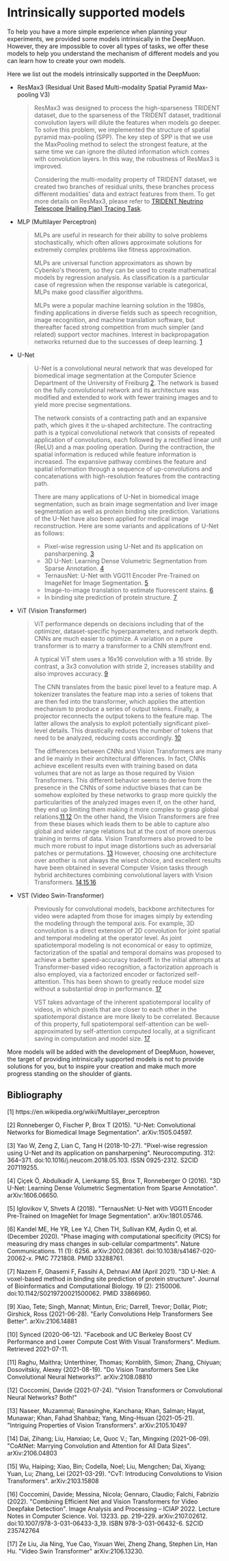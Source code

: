 # Intrinsically supported models

To help you have a more simple experience when planning your experiments, we provided some models intrinsically in the DeepMuon. However, they are impossible to cover all types of tasks, we offer these models to help you understand the mechanism of different models and you can learn how to create your own models.

Here we list out the models intrinsically supported in the DeepMuon:

- ResMax3 (Residual Unit Based Multi-modality Spatial Pyramid Max-pooling V3)

  > ResMax3 was designed to process the high-sparseness TRIDENT dataset, due to the sparseness of the TRIDENT dataset, traditional convolution layers will dilute the features when models go deeper. To solve this problem, we implemented the structure of spatial pyramid max-pooling (SPP). The key step of SPP is that we use the MaxPooling method to select the strongest feature, at the same time we can ignore the diluted information which comes with convolution layers. In this way, the robustness of ResMax3 is improved.
  >
  > Considering the multi-modality property of TRIDENT dataset, we created two branches of residual units, these branches process different modalities' data and extract features from them. To get more details on ResMax3, please refer to [TRIDENT Neutrino Telescope (Hailing Plan) Tracing Task](https://airscker.github.io/DeepMuon/blogs/index.html#/trident/trident?id=trident-neutrino-telescope-hailing-plan-tracing-task).

- MLP (Multilayer Perceptron)

  > MLPs are useful in research for their ability to solve problems stochastically, which often allows approximate solutions for extremely complex problems like fitness approximation. 
  >
  > MLPs are universal function approximators as shown by Cybenko's theorem, so they can be used to create mathematical models by regression analysis. As classification is a particular case of regression when the response variable is categorical, MLPs make good classifier algorithms. 
  >
  > MLPs were a popular machine learning solution in the 1980s, finding applications in diverse fields such as speech recognition, image recognition, and machine translation software, but thereafter faced strong competition from much simpler (and related) support vector machines. Interest in backpropagation networks returned due to the successes of deep learning. [1](#ref1)

- U-Net

  > U-Net is a convolutional neural network that was developed for biomedical image segmentation at the Computer Science Department of the University of Freiburg [2](#ref2). The network is based on the fully convolutional network and its architecture was modified and extended to work with fewer training images and to yield more precise segmentations.
  >
  > The network consists of a contracting path and an expansive path, which gives it the u-shaped architecture. The contracting path is a typical convolutional network that consists of repeated application of convolutions, each followed by a rectified linear unit (ReLU) and a max pooling operation. During the contraction, the spatial information is reduced while feature information is increased. The expansive pathway combines the feature and spatial information through a sequence of up-convolutions and concatenations with high-resolution features from the contracting path.
  >
  > There are many applications of U-Net in biomedical image segmentation, such as brain image segmentation and liver image segmentation as well as protein binding site prediction. Variations of the U-Net have also been applied for medical image reconstruction. Here are some variants and applications of U-Net as follows: 
  >
  > - Pixel-wise regression using U-Net and its application on pansharpening. [3](#ref3)
  > - 3D U-Net: Learning Dense Volumetric Segmentation from Sparse Annotation. [4](#ref4)
  > - TernausNet: U-Net with VGG11 Encoder Pre-Trained on ImageNet for Image Segmentation. [5](#ref5)
  > - Image-to-image translation to estimate fluorescent stains. [6](#ref6)
  > - In binding site prediction of protein structure. [7](#ref7)

- ViT (Vision Transformer)

  > ViT performance depends on decisions including that of the optimizer, dataset-specific hyperparameters, and network depth. CNNs are much easier to optimize. A variation on a pure transformer is to marry a transformer to a CNN stem/front end. 
  >
  > A typical ViT stem uses a 16x16 convolution with a 16 stride. By contrast, a 3x3 convolution with stride 2, increases stability and also improves accuracy. [9](#ref9) 
  >
  > The CNN translates from the basic pixel level to a feature map. A tokenizer translates the feature map into a series of tokens that are then fed into the transformer, which applies the attention mechanism to produce a series of output tokens. Finally, a projector reconnects the output tokens to the feature map. The latter allows the analysis to exploit potentially significant pixel-level details. This drastically reduces the number of tokens that need to be analyzed, reducing costs accordingly. [10](#ref10) 
  >
  > The differences between CNNs and Vision Transformers are many and lie mainly in their architectural differences. In fact, CNNs achieve excellent results even with training based on data volumes that are not as large as those required by Vision Transformers. This different behavior seems to derive from the presence in the CNNs of some inductive biases that can be somehow exploited by these networks to grasp more quickly the particularities of the analyzed images even if, on the other hand, they end up limiting them making it more complex to grasp global relations.[11](#ref11),[12](#ref12) On the other hand, the Vision Transformers are free from these biases which leads them to be able to capture also global and wider range relations but at the cost of more onerous training in terms of data. Vision Transformers also proved to be much more robust to input image distortions such as adversarial patches or permutations. [13](#ref13) However, choosing one architecture over another is not always the wisest choice, and excellent results have been obtained in several Computer Vision tasks through hybrid architectures combining convolutional layers with Vision Transformers. [14](#ref14),[15](#ref15),[16](#ref16)

- VST (Video Swin-Transformer)

  > Previously for convolutional models, backbone architectures for video were adapted from those for images simply by extending the modeling through the temporal axis. For example, 3D convolution is a direct extension of 2D convolution for joint spatial and temporal modeling at the operator level. As joint spatiotemporal modeling is not economical or easy to optimize, factorization of the spatial and temporal domains was proposed to achieve a better speed-accuracy tradeoff. In the initial attempts at Transformer-based video recognition, a factorization approach is also employed, via a factorized encoder or factorized self-attention. This has been shown to greatly reduce model size without a substantial drop in performance. [17](#ref17)
  >
  > VST takes advantage of the inherent spatiotemporal locality of videos, in which pixels that are closer to each other in the spatiotemporal distance are more likely to be correlated. Because of this property, full spatiotemporal self-attention can be well-approximated by self-attention computed locally, at a significant saving in computation and model size. [17](#ref17)

More models will be added with the development of DeepMuon, however, the target of providing intrinsically supported models is not to provide solutions for you, but to inspire your creation and make much more progress standing on the shoulder of giants.

## Bibliography

<p id='ref1'>[1] https://en.wikipedia.org/wiki/Multilayer_perceptron</p>
<p id='ref2'>[2] Ronneberger O, Fischer P, Brox T (2015). "U-Net: Convolutional Networks for Biomedical Image Segmentation". arXiv:1505.04597.</p>
<p id='ref3'>[3]  Yao W, Zeng Z, Lian C, Tang H (2018-10-27). "Pixel-wise regression using U-Net and its application on pansharpening". Neurocomputing. 312: 364–371. doi:10.1016/j.neucom.2018.05.103. ISSN 0925-2312. S2CID 207119255.</p>
<p id='ref4'>[4] Çiçek Ö, Abdulkadir A, Lienkamp SS, Brox T, Ronneberger O (2016). "3D U-Net: Learning Dense Volumetric Segmentation from Sparse Annotation". arXiv:1606.06650.</p>
<p id='ref5'>[5] Iglovikov V, Shvets A (2018). "TernausNet: U-Net with VGG11 Encoder Pre-Trained on ImageNet for Image Segmentation". arXiv:1801.05746.</p>
<p id='ref6'>[6] Kandel ME, He YR, Lee YJ, Chen TH, Sullivan KM, Aydin O, et al. (December 2020). "Phase imaging with computational specificity (PICS) for measuring dry mass changes in sub-cellular compartments". Nature Communications. 11 (1): 6256. arXiv:2002.08361. doi:10.1038/s41467-020-20062-x. PMC 7721808. PMID 33288761.</p>
<p id='ref7'>[7] Nazem F, Ghasemi F, Fassihi A, Dehnavi AM (April 2021). "3D U-Net: A voxel-based method in binding site prediction of protein structure". Journal of Bioinformatics and Computational Biology. 19 (2): 2150006. doi:10.1142/S0219720021500062. PMID 33866960.</p>
<p id='ref9'>[9] Xiao, Tete; Singh, Mannat; Mintun, Eric; Darrell, Trevor; Dollár, Piotr; Girshick, Ross (2021-06-28). "Early Convolutions Help Transformers See Better". arXiv:2106.14881</p>
<p id='ref10'>[10] Synced (2020-06-12). "Facebook and UC Berkeley Boost CV Performance and Lower Compute Cost With Visual Transformers". Medium. Retrieved 2021-07-11.</p>
<p id='ref11'>[11] Raghu, Maithra; Unterthiner, Thomas; Kornblith, Simon; Zhang, Chiyuan; Dosovitskiy, Alexey (2021-08-19). "Do Vision Transformers See Like Convolutional Neural Networks?". arXiv:2108.08810</p>
<p id='ref12'>[12] Coccomini, Davide (2021-07-24). "Vision Transformers or Convolutional Neural Networks? Both!"</p>
<p id='ref13'>[13] Naseer, Muzammal; Ranasinghe, Kanchana; Khan, Salman; Hayat, Munawar; Khan, Fahad Shahbaz; Yang, Ming-Hsuan (2021-05-21). "Intriguing Properties of Vision Transformers". arXiv:2105.10497</p>
<p id='ref14'>[14] Dai, Zihang; Liu, Hanxiao; Le, Quoc V.; Tan, Mingxing (2021-06-09). "CoAtNet: Marrying Convolution and Attention for All Data Sizes". arXiv:2106.04803</p>
<p id='ref15'>[15] Wu, Haiping; Xiao, Bin; Codella, Noel; Liu, Mengchen; Dai, Xiyang; Yuan, Lu; Zhang, Lei (2021-03-29). "CvT: Introducing Convolutions to Vision Transformers". arXiv:2103.15808</p>
<p id='ref16'>[16] Coccomini, Davide; Messina, Nicola; Gennaro, Claudio; Falchi, Fabrizio (2022). "Combining Efficient Net and Vision Transformers for Video Deepfake Detection". Image Analysis and Processing – ICIAP 2022. Lecture Notes in Computer Science. Vol. 13233. pp. 219–229. arXiv:2107.02612. doi:10.1007/978-3-031-06433-3_19. ISBN 978-3-031-06432-6. S2CID 235742764</p>
<p id='ref17'>[17] Ze Liu, Jia Ning, Yue Cao, Yixuan Wei, Zheng Zhang, Stephen Lin, Han Hu. "Video Swin Transformer" arXiv:2106.13230.</p>